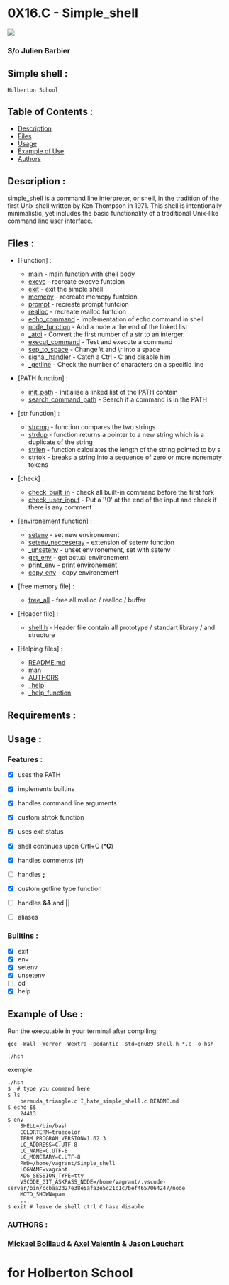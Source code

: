 # 0X16.C - Simple_shell

![](https://s3.amazonaws.com/intranet-projects-files/holbertonschool-low_level_programming/235/shell.jpeg)
### S/o Julien Barbier
## Simple shell :
```
Holberton School 
```

## Table of Contents :
* [Description](#description)
* [Files](#files)
* [Usage](#usage)
* [Example of Use](#example-of-use)
* [Authors](#authors)

## Description :
simple_shell is a command line interpreter, or shell, in the tradition of the first Unix shell written by Ken Thompson in 1971. This shell is intentionally minimalistic, yet includes the basic functionality of a traditional Unix-like command line user interface. 

## Files :
* [Function] :
  * [main](./main.c) - main function with shell body
  * [exevc](./_exevc.c) - recreate execve funtcion
  * [exit](./_exit_.c) - exit the simple shell 
  * [memcpy](./_memcpy.c) - recreate memcpy funtcion
  * [prompt](./_prompt.c) - recreate prompt funtcion
  * [realloc](./_realloc.c) - recreate realloc funtcion
  * [echo_command](./echo_command.c) - implementation of echo command in shell 
  * [node_function](./node_function.c) - Add a node a the end of the linked list
  * [_atoi](./_atoi.c) - Convert the first number of a str to an interger.
  * [execut_command](./execut_command.c) - Test and execute a command
  * [sep_to_space](./sep_to_space.c) - Change \t and \r into a space
  * [signal_handler](./signal_handler.c) - Catch a Ctrl - C and disable him
  * [_getline](./_getline.c) - Check the number of characters on a specific line

* [PATH function] :
  * [init_path](./init_path.c) - Initialise a linked list of the PATH contain
  * [search_command_path](./search_command_path.c) - Search if a command is in the PATH

* [str function] :
  * [strcmp](./_strcmp.c) - function compares the two strings
  * [strdup](./_strdup.c) - function returns a pointer to a new string which is a duplicate of the string
  * [strlen](./_strlen.c) - function calculates the length of the string pointed to by s
  * [strtok](./_strtok.c) - breaks a string into a sequence of zero or
       more nonempty tokens

* [check] :
   * [check_built_in](./check_built_in.c) - check all built-in command before the first fork
   * [check_user_input](./check_user_input.c) - Put a '\0' at the end of the input and check if there is any comment

* [environement function] :
  * [setenv](./_setenv.c) - set new environement
  * [setenv_necceseray](./_setenv_necceseray.c) - extension of setenv function
  * [_unsetenv](./_unsetenv.c) - unset environement, set with setenv
  * [get_env](./get_env.c) - get actual  environement 
  * [print_env](./print_env.c) - print environement
  * [copy_env](./copy_env.c) - copy environement

* [free memory file] :
  * [free_all](./free_all.c) - free all malloc / realloc / buffer

* [Header file] :
   * [shell.h](./shell.h) - Header file contain all prototype / standart library / and structure

* [Helping files] :
  * [README.md](./README.md)
  * [man](./man_1_simple_shell) 
  * [AUTHORS](./AUTHORS) 
  * [_help](./_help.c) 
  * [_help_function](./_help_function.c) 

## Requirements :


## Usage :

### Features :
- [x] uses the PATH
- [x] implements builtins
- [x] handles command line arguments
- [x] custom strtok function
- [x] uses exit status
- [x] shell continues upon Crtl+C (**^C**)
- [x] handles comments (#)
- [ ] handles **;**
- [x] custom getline type function
- [ ] handles **&&** and **||**
- [ ] aliases


### Builtins :

- [x] exit
- [x] env
- [x] setenv
- [x] unsetenv
- [ ] cd
- [x] help

## Example of Use :
Run the executable in your terminal after compiling:
```
gcc -Wall -Werror -Wextra -pedantic -std=gnu89 shell.h *.c -o hsh

./hsh
```
exemple:
```
./hsh
$  # type you command here
$ ls
    bermuda_triangle.c I_hate_simple_shell.c README.md
$ echo $$
    24413
$ env
    SHELL=/bin/bash
    COLORTERM=truecolor
    TERM_PROGRAM_VERSION=1.62.3
    LC_ADDRESS=C.UTF-8
    LC_NAME=C.UTF-8
    LC_MONETARY=C.UTF-8
    PWD=/home/vagrant/Simple_shell
    LOGNAME=vagrant
    XDG_SESSION_TYPE=tty
    VSCODE_GIT_ASKPASS_NODE=/home/vagrant/.vscode-server/bin/ccbaa2d27e38e5afa3e5c21c1c7bef4657064247/node
    MOTD_SHOWN=pam
    ...
$ exit # leave de shell ctrl C hase disable
```
### AUTHORS :

 ### [Mickael Boillaud](https://github.com/Camaltra) & [Axel Valentin](https://github.com/Pixeloceax) & [Jason Leuchart](https://github.com/Astambar) 

# for Holberton School
